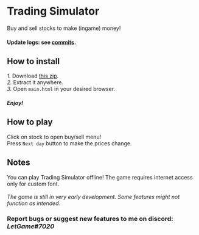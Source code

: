 # Trading Simulator
Buy and sell stocks to make (ingame) money!
#### Update logs: see [commits](https://github.com/LetGame/TradingSimulator/commits/main).
## How to install
*1.* Download [this zip](https://github.com/LetGame/TradingSimulator/archive/refs/heads/main.zip). <br>
*2.* Extract it anywhere. <br>
*3.* Open `main.html` in your desired browser.
#### *Enjoy!*

## How to play
Click on stock to open buy/sell menu! <br>
Press `Next day` button to make the prices change.

## Notes
You can play Trading Simulator offline! The game requires internet access only for custom font. <br> <br>
*The game is still in very early development. Some features might not function as intended.* <br>
### Report bugs or suggest new features to me on discord: *LetGame#7020*
